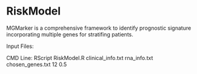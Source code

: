 # RiskModel
MGMarker is a comprehensive framework to identify prognostic signature incorporating multiple genes for stratifing patients.


Input Files:


CMD Line: RScript RiskModel.R clinical_info.txt rna_info.txt chosen_genes.txt 12 0.5
